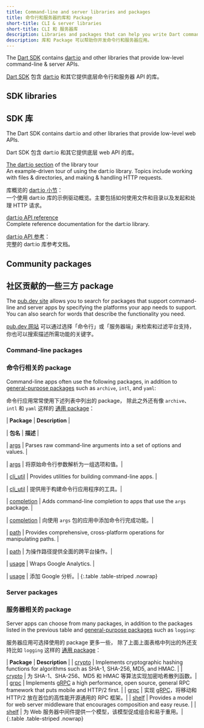 ```yaml
---
title: Command-line and server libraries and packages
title: 命令行和服务器的库和 Package
short-title: CLI & server libraries
short-title: CLI 和 服务器库
description: Libraries and packages that can help you write Dart command-line & server apps.
description: 库和 Package 可以帮助你开发命令行和服务器应用。
---
```


The [Dart SDK][] contains [dart:io][] and other libraries
that provide low-level command-line & server APIs.

[Dart SDK][] 包含 [dart:io][] 和其它提供底层命令行和服务器 API 的库。

[Dart SDK]: /tools/sdk
[dart:io]: {{site.dart-api}}/{{site.data.pkg-vers.SDK.channel}}/dart-io/dart-io-library.html

## SDK libraries

## SDK 库

The Dart SDK contains dart:io and other libraries
that provide low-level web APIs.

Dart SDK 包含 dart:io 和其它提供底层 web API 的库。

[The dart:io section](/guides/libraries/library-tour#dartio) of the library tour
<br> An example-driven tour of using the dart:io library.
  Topics include working with files & directories, and making & handling
  HTTP requests.

库概览的 [dart:io 小节](/guides/libraries/library-tour#dartio)：
<br> 一个使用 dart:io 库的示例驱动概览。主要包括如何使用文件和目录以及发起和处理 HTTP 请求。

[dart:io API reference][dart:io]
<br> Complete reference documentation for the dart:io library.

[dart:io API 参考][dart:io]：
<br> 完整的 dart:io 库参考文档。


## Community packages

## 社区贡献的一些三方 package

The [pub.dev site]({{site.pub}}) allows you to search for packages
that support command-line and server apps
by specifying the platforms your app needs to support.
You can also search for words that describe the functionality you need.

[pub.dev 网站]({{site.pub}}) 可以通过选择「命令行」或「服务器端」来检索和过滤平台支持，
你也可以搜索描述所需功能的关键字。

### Command-line packages

### 命令行相关的 package

Command-line apps often use the following packages,
in addition to [general-purpose packages][] such as `archive`, `intl`, and `yaml`:

命令行应用常常使用下述列表中列出的 package，
除此之外还有像 `archive`、`intl` 和 `yaml` 这样的 [通用 package][general-purpose packages]：

| **Package**                   | **Description** |

| **包名**                   | **描述** |

| [args]({{site.pub-pkg}}/args) | Parses raw command-line arguments into a set of options and values. |

| [args]({{site.pub-pkg}}/args) | 将原始命令行参数解析为一组选项和值。|

| [cli_util]({{site.pub-pkg}}/cli_util) | Provides utilities for building command-line apps. |

| [cli_util]({{site.pub-pkg}}/cli_util) | 提供用于构建命令行应用程序的工具。|

| [completion]({{site.pub-pkg}}/completion) | Adds command-line completion to apps that use the `args` package. |

| [completion]({{site.pub-pkg}}/completion) | 向使用 `args` 包的应用中添加命令行完成功能。|

| [path]({{site.pub-pkg}}/path) | Provides comprehensive, cross-platform operations for manipulating paths. |

| [path]({{site.pub-pkg}}/path) | 为操作路径提供全面的跨平台操作。|

| [usage]({{site.pub-pkg}}/usage) | Wraps Google Analytics. |

| [usage]({{site.pub-pkg}}/usage) | 添加 Google 分析。|
{:.table .table-striped .nowrap}

### Server packages

### 服务器相关的 package

Server apps can choose from many packages, in addition to
the packages listed in the previous table
and [general-purpose packages][] such as `logging`:

服务器应用可选择使用的 package 更多一些，
除了上面上面表格中列出的外还支持比如 `logging` 这样的 [通用 package][general-purpose packages]：

| **Package**                   | **Description** |
| [crypto]({{site.pub-pkg}}/crypto) | Implements cryptographic hashing functions for algorithms such as SHA-1, SHA-256, MD5, and HMAC. |
| [crypto]({{site.pub-pkg}}/crypto) | 为 SHA-1、SHA-256、MD5 和 HMAC 等算法实现加密哈希散列函数。|
| [grpc]({{site.pub-pkg}}/grpc) | Implements [gRPC][] a high performance, open source, general RPC framework that puts mobile and HTTP/2 first. |
| [grpc]({{site.pub-pkg}}/grpc) | 实现 [gRPC][]，将移动和 HTTP/2 放在首位的高性能开源通用的 RPC 框架。|
| [shelf]({{site.pub-pkg}}/shelf) | Provides a model for web server middleware that encourages composition and easy reuse. |
| [shelf]({{site.pub-pkg}}/shelf) | 为 Web 服务器中间件提供一个模型，该模型促成组合和易于重用。|
{:.table .table-striped .nowrap}

[general-purpose packages]: /guides/libraries/useful-libraries#general-purpose-packages
[gRPC]: https://grpc.io/
